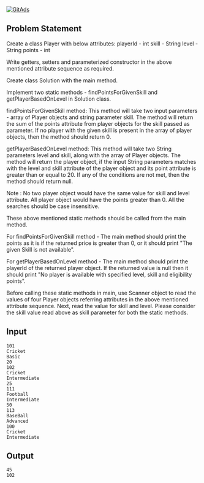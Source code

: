 <a href="https://tracking.gitads.io/?repo=Java-Solutions-TCS-Xplore-Proctored-Assessment"> <img src="https://images.gitads.io/Java-Solutions-TCS-Xplore-Proctored-Assessment" alt="GitAds"/> </a>

## Problem Statement

Create a class Player with below attributes:
playerId - int
skill - String
level - String
points - int

Write getters, setters and parameterized constructor in the above mentioned attribute sequence as required.

Create class Solution with the main method.

Implement two static methods - findPointsForGivenSkill and getPlayerBasedOnLevel in Solution class.

findPointsForGivenSkill method:
This method will take two input parameters - array of Player objects and string parameter skill.
The method will return the sum of the points attribute from player objects for the skill passed as parameter.
If no player with the given skill is present in the array of player objects, then the method should return 0.

getPlayerBasedOnLevel method:
This method will take two String parameters level and skill, along with the array of Player objects.
The method will return the player object, if the input String parameters matches with the level and skill attribute of the player object and its point attribute is greater than or equal to 20. If any of the conditions are not met, then the method should return null.

Note : No two player object would have the same value for skill and level attribute.
All player object would have the points greater than 0.
All the searches should be case insensitive.

These above mentioned static methods should be called from the main method.

For findPointsForGivenSkill method - The main method should print the points as it is if the returned price is greater than 0, or it
should print "The given Skill is not available".

For getPlayerBasedOnLevel method - The main method should print the playerId of the returned player object. If the returned value is null
then it should print "No player is available with specified level, skill and eligibility points".

Before calling these static methods in main, use Scanner object to read the values of four Player objects referring attributes in the above mentioned attribute sequence.
Next, read the value for skill and level.
Please consider the skill value read above as skill parameter for both the static methods.

## Input

    101
    Cricket
    Basic
    20
    102
    Cricket
    Intermediate
    25
    111
    Football
    Intermediate
    50
    113
    BaseBall
    Advanced
    100
    Cricket
    Intermediate

## Output

    45
    102
